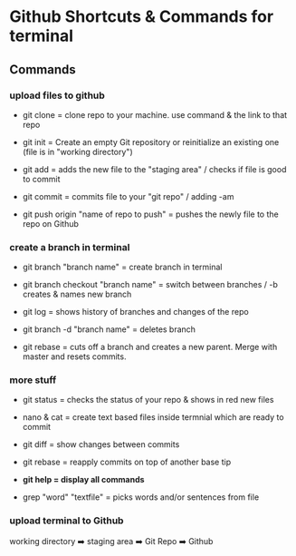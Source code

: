 # Github Shortcuts & Commands for terminal

## Commands

### upload files to github
- git clone = clone repo to your machine. use command & the link to that repo

- git init = Create an empty Git repository or reinitialize an existing one (file is in "working directory")

- git add = adds the new file to the "staging area" / checks if file is good to commit

- git commit = commits file to your "git repo" / adding -am 

- git push origin "name of repo to push" = pushes the newly file to the repo on Github

### create a branch in terminal
- git branch "branch name" = create branch in terminal

- git branch checkout "branch name" = switch between branches / -b creates & names new branch

- git log = shows history of branches and changes of the repo

- git branch -d "branch name" = deletes branch

- git rebase = cuts off a branch and creates a new parent. Merge with master and resets commits.

### more stuff
- git status = checks the status of your repo & shows in red new files

- nano & cat = create text based files inside termnial which are ready to commit

- git diff = show changes between commits

- git rebase = reapply commits on top of another base tip

- **git help = display all commands**

- grep "word" "textfile" = picks words and/or sentences from file

### upload terminal to Github

working directory :arrow_right: staging area :arrow_right:  Git Repo    :arrow_right:   Github

